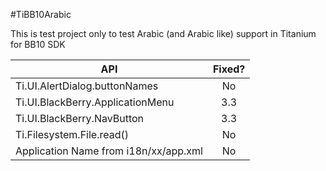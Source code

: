 #TiBB10Arabic

This is test project only to test Arabic (and Arabic like) support in Titanium for BB10 SDK

| API                                   | Fixed?        |
| ------------------------------------  |:-------------:|
| Ti.UI.AlertDialog.buttonNames         | No            |
| Ti.UI.BlackBerry.ApplicationMenu      | 3.3           |
| Ti.UI.BlackBerry.NavButton            | 3.3           |
| Ti.Filesystem.File.read()             | No            |
| Application Name from i18n/xx/app.xml | No            |
